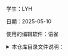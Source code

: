 学生：LYH

日期：2025-05-10

使用的编辑软件：语雀

<details class="lake-collapse"><summary id="u9061cb30"><span class="ne-text">本仓库目录文件说明：</span></summary><p id="u5ba9d5e7" class="ne-p"><span class="ne-text" style="color: rgb(55, 71, 79)">├── LYH # 存放 </span><span class="ne-text" style="color: rgb(13, 144, 79)">`个人的实践心得体会`</span><span class="ne-text" style="color: rgb(55, 71, 79)"> </span></p><p id="u8563957d" class="ne-p"><span class="ne-text" style="color: rgb(55, 71, 79)">│   └── README.md </span></p><p id="uc0f6406f" class="ne-p"><span class="ne-text" style="color: rgb(55, 71, 79)">├── docs # 存放项目说明文档 </span></p><p id="u0c98d663" class="ne-p"><span class="ne-text" style="color: rgb(55, 71, 79)">│   └── 0. 日程以及问题处理</span></p><p id="uf499ee43" class="ne-p"><span class="ne-text" style="color: rgb(55, 71, 79)">│   └── 1. 基础环境配置</span></p><p id="u573bf03b" class="ne-p"><span class="ne-text" style="color: rgb(55, 71, 79)">│   └── 2. 漏洞环境搭建</span></p><p id="u0bf8a9ca" class="ne-p"><span class="ne-text" style="color: rgb(55, 71, 79)">│   └── 3. 红蓝攻防实验</span></p><p id="ua1131aad" class="ne-p"><span class="ne-text" style="color: rgb(55, 71, 79)">└── README.md 		#当前文档</span></p></details>
